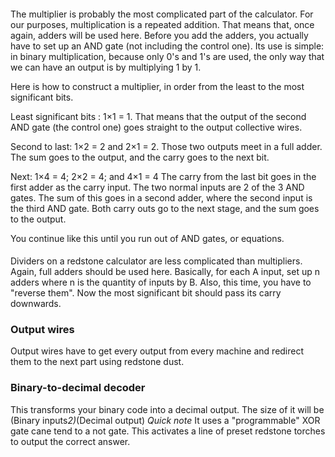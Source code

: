 #### 
The multiplier is probably the most complicated part of the calculator. For our purposes, multiplication is a repeated addition. That means that, once again, adders will be used here.
Before you add the adders, you actually have to set up an AND gate (not including the control one). Its use is simple: in binary multiplication, because only 0's and 1's are used, the only way that we can have an output is by multiplying 1 by 1.

Here is how to construct a multiplier, in order from the least to the most significant bits.

Least significant bits :
1×1 = 1. That means that the output of the second AND gate (the control one) goes straight to the output collective wires.

Second to last:
1×2 = 2 and 2×1 = 2.
Those two outputs meet in a full adder. The sum goes to the output, and the carry goes to the next bit.

Next:
1×4 = 4; 2×2 = 4; and 4×1 = 4
The carry from the last bit goes in the first adder as the carry input. The two normal inputs are 2 of the 3 AND gates. The sum of this goes in a second adder, where the second input is the third AND gate. Both carry outs go to the next stage, and the sum goes to the output.

You continue like this until you run out of AND gates, or equations.

#### 
Dividers on a redstone calculator are less complicated than multipliers. Again, full adders should be used here. Basically, for each A input, set up n adders where n is the quantity of inputs by B. Also, this time, you have to "reverse them". Now the most significant bit should pass its carry downwards.

### Output wires
Output wires have to get every output from every machine and redirect them to the next part using redstone dust.

### Binary-to-decimal decoder
This transforms your binary code into a decimal output. The size of it will be (Binary inputs*2)*(Decimal output)
*Quick note* It uses a "programmable" XOR gate cane tend to a not gate. This activates a line of preset redstone torches to output the correct answer.


